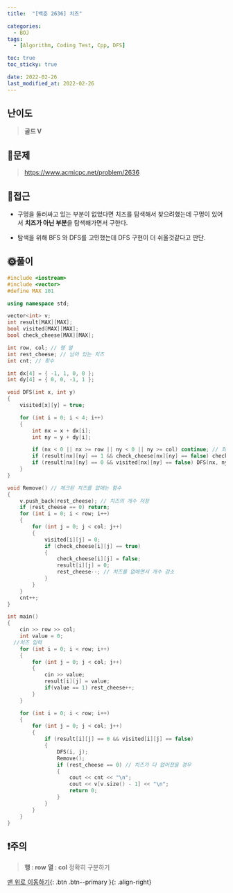 ```yaml
---
title:  "[백준 2636] 치즈" 

categories:
  - BOJ
tags:
  - [Algorithm, Coding Test, Cpp, DFS]

toc: true
toc_sticky: true

date: 2022-02-26
last_modified_at: 2022-02-26
---
```


## 난이도
> **골드 V**


## 📜문제
> <https://www.acmicpc.net/problem/2636>

## 🔎접근
 - 구멍을 둘러싸고 있는 부분이 없었다면 치즈를 탐색해서 찾으려했는데 구멍이 있어서 **치즈가 아닌 부분**을 탐색해가면서 구한다.

 - 탐색을 위해 BFS 와 DFS를 고민했는데 DFS 구현이 더 쉬울것같다고 판단.



## 🌞풀이
```c++
#include <iostream>
#include <vector>
#define MAX 101

using namespace std;

vector<int> v;
int result[MAX][MAX];
bool visited[MAX][MAX];
bool check_cheese[MAX][MAX];

int row, col; // 행 열
int rest_cheese; // 남아 있는 치즈
int cnt; // 횟수

int dx[4] = { -1, 1, 0, 0 };
int dy[4] = { 0, 0, -1, 1 };

void DFS(int x, int y)
{
	visited[x][y] = true;

	for (int i = 0; i < 4; i++)
	{
		int nx = x + dx[i];
		int ny = y + dy[i];

		if (nx < 0 || nx >= row || ny < 0 || ny >= col) continue; // 좌표를 벗어난경우
		if (result[nx][ny] == 1 && check_cheese[nx][ny] == false) check_cheese[nx][ny] = true; // check될 치즈
		if (result[nx][ny] == 0 && visited[nx][ny] == false) DFS(nx, ny);
	}
}

void Remove() // 체크된 치즈를 없애는 함수
{	
	v.push_back(rest_cheese); // 치즈의 개수 저장
	if (rest_cheese == 0) return;
	for (int i = 0; i < row; i++)
	{
		for (int j = 0; j < col; j++)
		{
			visited[i][j] = 0;
			if (check_cheese[i][j] == true)
			{
				check_cheese[i][j] = false;
				result[i][j] = 0;
				rest_cheese--; // 치즈를 없애면서 개수 감소
			}
		}
	}
	cnt++;
}

int main()
{
	cin >> row >> col;
	int value = 0;
  //치즈 입력
	for (int i = 0; i < row; i++)
	{
		for (int j = 0; j < col; j++)
		{
			cin >> value;
			result[i][j] = value;
			if(value == 1) rest_cheese++;
		}
	}

	for (int i = 0; i < row; i++)
	{
		for (int j = 0; j < col; j++)
		{
			if (result[i][j] == 0 && visited[i][j] == false)
			{
				DFS(i, j);
				Remove();
				if (rest_cheese == 0) // 치즈가 다 없어졌을 경우
				{
					cout << cnt << "\n";
					cout << v[v.size() - 1] << "\n";
					return 0;
				}
			}
		}
	}
}
```

## ❗주의

> **행 : row** **열 : col** 정확히 구분하기

[맨 위로 이동하기](#){: .btn .btn--primary }{: .align-right}